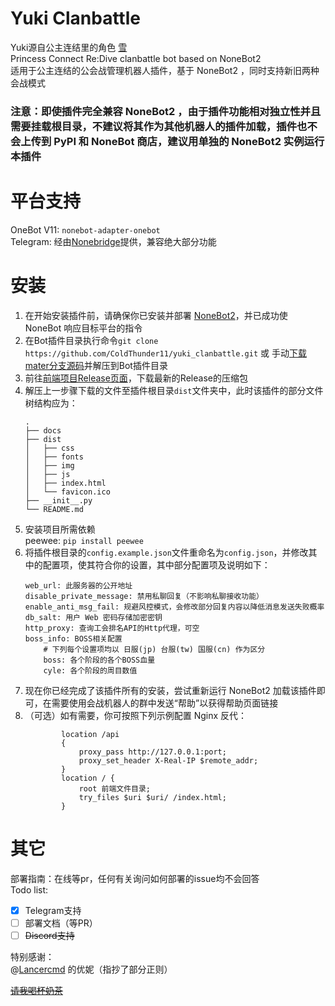 # Yuki Clanbattle
Yuki源自公主连结里的角色 [雪](https://pcredivewiki.tw/Character/Detail/%E9%9B%AA)   
Princess Connect Re:Dive clanbattle bot based on NoneBot2   
适用于公主连结的公会战管理机器人插件，基于 NoneBot2 ，同时支持新旧两种会战模式
### 注意：即使插件完全兼容 NoneBot2 ，由于插件功能相对独立性并且需要挂载根目录，不建议将其作为其他机器人的插件加载，插件也不会上传到 PyPI 和 NoneBot 商店，建议用单独的 NoneBot2 实例运行本插件
# 平台支持
OneBot V11: `nonebot-adapter-onebot`  
Telegram: 经由[Nonebridge](https://github.com/ColdThunder11/nonebridge)提供，兼容绝大部分功能  
# 安装
1. 在开始安装插件前，请确保你已安装并部署 [NoneBot2](https://github.com/nonebot/nonebot2)，并已成功使 NoneBot 响应目标平台的指令  
2. 在Bot插件目录执行命令`git clone https://github.com/ColdThunder11/yuki_clanbattle.git` 或 手动[下载mater分支源码](https://github.com/OREOCODEDEV/yuki_clanbattle/archive/refs/heads/master.zip)并解压到Bot插件目录  
3. 前往[前端项目Release页面](https://github.com/ColdThunder11/yuki_clanbattle_web/releases)，下载最新的Release的压缩包  
4. 解压上一步骤下载的文件至插件根目录`dist`文件夹中，此时该插件的部分文件树结构应为：  
    ```
    .
    ├── docs
    ├── dist
    │   ├── css
    │   ├── fonts
    │   ├── img
    │   ├── js
    │   ├── index.html
    │   └── favicon.ico
    ├── __init__.py
    └── README.md
    ```
5. 安装项目所需依赖  
peewee: `pip install peewee`  
6. 将插件根目录的`config.example.json`文件重命名为`config.json`，并修改其中的配置项，使其符合你的设置，其中部分配置项及说明如下：  
    ```
    web_url: 此服务器的公开地址
    disable_private_message: 禁用私聊回复（不影响私聊接收功能）
    enable_anti_msg_fail: 规避风控模式，会修改部分回复内容以降低消息发送失败概率
    db_salt: 用户 Web 密码存储加密密钥
    http_proxy: 查询工会排名API的Http代理，可空
    boss_info: BOSS相关配置
        # 下列每个设置项均以 日服(jp) 台服(tw) 国服(cn) 作为区分
        boss: 各个阶段的各个BOSS血量
        cyle: 各个阶段的周目数值
    ```
7. 现在你已经完成了该插件所有的安装，尝试重新运行 NoneBot2 加载该插件即可，在需要使用会战机器人的群中发送“帮助”以获得帮助页面链接  
8. （可选）如有需要，你可按照下列示例配置 Nginx 反代：
    ```
            location /api
            {
                proxy_pass http://127.0.0.1:port;
                proxy_set_header X-Real-IP $remote_addr;
            }
            location / {
                root 前端文件目录;
                try_files $uri $uri/ /index.html;
            }
    ```
# 其它
部署指南：在线等pr，任何有关询问如何部署的issue均不会回答   
Todo list:
- [x] Telegram支持
- [ ] 部署文档（等PR）
- [ ] ~~Discord支持~~

特别感谢：  
@[Lancercmd](https://github.com/Lancercmd) 的优妮（指抄了部分正则）

~~[请我喝杯奶茶](https://afdian.net/a/coldthunder11)~~
